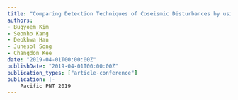 ```yaml
---
title: "Comparing Detection Techniques of Coseismic Disturbances by using Differential Ionospheric Delay of GNSS signal"
authors:
- Bugyoem Kim
- Seonho Kang
- Deokhwa Han
- Junesol Song
- Changdon Kee
date: "2019-04-01T00:00:00Z"
publishDate: "2019-04-01T00:00:00Z"
publication_types: ["article-conference"]
publication: |-
    Pacific PNT 2019
---
```

